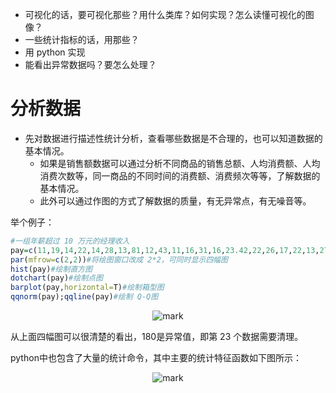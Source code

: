 
- 可视化的话，要可视化那些？用什么类库？如何实现？怎么读懂可视化的图像？
- 一些统计指标的话，用那些？
- 用 python 实现
- 能看出异常数据吗？要怎么处理？

# 分析数据

- 先对数据进行描述性统计分析，查看哪些数据是不合理的，也可以知道数据的基本情况。
  - 如果是销售额数据可以通过分析不同商品的销售总额、人均消费额、人均消费次数等，同一商品的不同时间的消费额、消费频次等等，了解数据的基本情况。
  - 此外可以通过作图的方式了解数据的质量，有无异常点，有无噪音等。

举个例子：

```r
#一组年薪超过 10 万元的经理收入
pay=c(11,19,14,22,14,28,13,81,12,43,11,16,31,16,23.42,22,26,17,22,13,27,180,16,43,82,14,11,51,76,28,66,29,14,14,65,37,16,37,35,39,27,14,17,13,38,28,40,85,32,25,26,16,12,54,40,18,27,16,14,33,29,77,50,19,34)
par(mfrow=c(2,2))#将绘图窗口改成 2*2，可同时显示四幅图
hist(pay)#绘制直方图
dotchart(pay)#绘制点图
barplot(pay,horizontal=T)#绘制箱型图
qqnorm(pay);qqline(pay)#绘制 Q-Q图
```

<center>

![mark](http://images.iterate.site/blog/image/20190918/emwAAxymbkRj.png?imageslim)

</center>


从上面四幅图可以很清楚的看出，180是异常值，即第 23 个数据需要清理。

python中也包含了大量的统计命令，其中主要的统计特征函数如下图所示：


<center>

![mark](http://images.iterate.site/blog/image/20190918/J3UPmy5uzhW1.png?imageslim)

</center>


